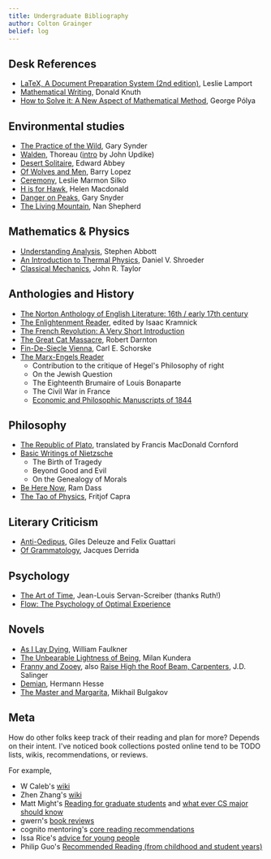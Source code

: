 ```yaml
---
title: Undergraduate Bibliography
author: Colton Grainger
belief: log
---
```



## Desk References

- [LaTeX, A Document Preparation System (2nd edition)](https://www.amazon.com/LaTeX-Document-Preparation-System-2nd/dp/0201529831), Leslie Lamport
- [Mathematical Writing](http://jmlr.csail.mit.edu/reviewing-papers/knuth_mathematical_writing.pdf), Donald Knuth
- [How to Solve it: A New Aspect of Mathematical Method](https://notendur.hi.is/hei2/teaching/Polya_HowToSolveIt.pdf), George Pólya

## Environmental studies

- [The Practice of the Wild](https://terebess.hu/zen/mesterek/The-Practice-of-the-Wild-by-Gary-Snyder.pdf), Gary Synder
- [Walden](https://en.wikipedia.org/wiki/Walden), Thoreau ([intro](http://assets.press.princeton.edu/chapters/i10729.pdf) by John Updike)
- [Desert Solitaire](https://en.wikipedia.org/wiki/Desert_Solitaire), Edward Abbey
- [Of Wolves and Men](http://www.powells.com/book/of-wolves-men-9780684163222?p_isbn&partnerid=35409), Barry Lopez
- [Ceremony](https://en.wikipedia.org/wiki/Ceremony_(Silko_novel)), Leslie Marmon Silko
- [H is for Hawk](https://en.wikipedia.org/wiki/H_is_for_Hawk), Helen Macdonald
- [Danger on Peaks](https://www.amazon.com/Danger-Peaks-Deluxe-Gary-Snyder/dp/1619024519), Gary Snyder
- [The Living Mountain](https://www.amazon.com/Living-Mountain-Celebration-Cairngorm-Mountains/dp/0857861832), Nan Shepherd

## Mathematics & Physics

- [Understanding Analysis](http://www.springer.com/us/book/9781493927111), Stephen Abbott
- [An Introduction to Thermal Physics](http://physics.weber.edu/thermal/overview.html), Daniel V. Shroeder
- [Classical Mechanics](https://archive.org/details/JohnTaylorClassicalMechanics), John R. Taylor

## Anthologies and History 

- [The Norton Anthology of English Literature: 16th / early 17th century](http://media.wwnorton.com/cms/contents/NAEL9_Complete_TOC.pdf)
- [The Enlightenment Reader](https://www.amazon.com/Portable-Enlightenment-Reader-Library/dp/0140245669), edited by Isaac Kramnick
- [The French Revolution: A Very Short Introduction](https://books.google.com/books?id=RFWsDAAAQBAJ)
- [The Great Cat Massacre](https://en.wikipedia.org/wiki/The_Great_Cat_Massacre), Robert Darnton
- [Fin-De-Siecle Vienna](https://en.wikipedia.org/wiki/Fin-de-si%C3%A8cle_Vienna), Carl E. Schorske
- [The Marx-Engels Reader](https://www.amazon.com/The-Marx-Engels-Reader-Second-Edition/dp/039309040X)
	- Contribution to the critique of Hegel's Philosophy of right
	- On the Jewish Question
	- The Eighteenth Brumaire of Louis Bonaparte
	- The Civil War in France
	- [Economic and Philosophic Manuscripts of 1844](https://en.wikipedia.org/wiki/Economic_and_Philosophic_Manuscripts_of_1844)

## Philosophy 

- [The Republic of Plato](https://www.amazon.com/Republic-Plato-Francis-Macdonald-Cornford/dp/B007GAHDFC), translated by Francis MacDonald Cornford
- [Basic Writings of Nietzsche](https://www.amazon.com/Writings-Nietzsche-Modern-Library-Classics/dp/0679783393)
	- The Birth of Tragedy
	- Beyond Good and Evil
	- On the Genealogy of Morals
- [Be Here Now](https://en.wikipedia.org/wiki/Be_Here_Now_(book)), Ram Dass
- [The Tao of Physics](https://en.wikipedia.org/wiki/The_Tao_of_Physics), Fritjof Capra

## Literary Criticism

- [Anti-Oedipus](https://en.wikipedia.org/wiki/Anti-Oedipus), Giles Deleuze and Felix Guattari
- [Of Grammatology](https://en.wikipedia.org/wiki/Of_Grammatology), Jacques Derrida

## Psychology

- [The Art of Time](https://www.amazon.com/Art-Time-English-French/dp/020107978X), Jean-Louis Servan-Screiber (thanks Ruth!)
- [Flow: The Psychology of Optimal Experience](https://www.amazon.com/Flow-Psychology-Experience-Perennial-Classics/dp/0061339202/)

## Novels

- [As I Lay Dying](https://en.wikipedia.org/wiki/As_I_Lay_Dying), William Faulkner
- [The Unbearable Lightness of Being](https://en.wikipedia.org/wiki/The_Unbearable_Lightness_of_Being), Milan Kundera
- [Franny and Zooey](https://en.wikipedia.org/wiki/Franny_and_Zooey), also [Raise High the Roof Beam, Carpenters](https://en.wikipedia.org/wiki/Raise_High_the_Roof_Beam,_Carpenters_and_Seymour:_An_Introduction), J.D. Salinger
- [Demian](https://en.wikipedia.org/wiki/Demian), Hermann Hesse
- [The Master and Margarita](https://en.wikipedia.org/wiki/The_Master_and_Margarita), Mikhail Bulgakov

## Meta 

How do other folks keep track of their reading and plan for more? Depends on their intent. I've noticed book collections posted online tend to be TODO lists, wikis, recommendations, or reviews. 

For example,

- W Caleb's [wiki](http://wiki.wcaleb.rice.edu/Reading%20List)
- Zhen Zhang's [wiki](https://zhenzhang.me/wiki/booklist.html)
- Matt Might's [Reading for graduate students](http://matt.might.net/articles/books-papers-materials-for-graduate-students/) 
  and [what ever CS major should know](http://matt.might.net/articles/what-cs-majors-should-know/)
- gwern's [book reviews](https://www.gwern.net/Book-reviews)
- cognito mentoring's [core reading recommendations](https://info.cognitomentoring.org/wiki/Core_reading_recommendations)
- Issa Rice's [advice for young people](https://issarice.com/advice-for-young-people#books)
- Philip Guo's [Recommended Reading (from childhood and student years)](http://www.pgbovine.net/reading.htm)
